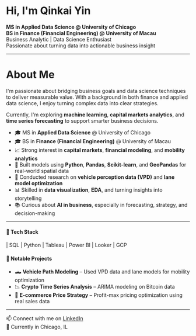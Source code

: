 # Hi, I'm **Qinkai Yin**

**MS in Applied Data Science @ University of Chicago**  
**BS in Finance (Financial Engineering) @ University of Macau**  
Business Analytic | Data Science Enthusiast  
Passionate about turning data into actionable business insight

---
# About Me

I'm passionate about bridging business goals and data science techniques to deliver measurable value. With a background in both finance and applied data science, I enjoy turning complex data into clear strategies.

Currently, I'm exploring **machine learning**, **capital markets analytics**, and **time series forecasting** to support smarter business decisions.

- 🎓 MS in **Applied Data Science** @ University of Chicago  
- 🎓 BS in **Finance (Financial Engineering)** @ University of Macau  
- 📈 Strong interest in **capital markets**, **financial modeling**, and **mobility analytics**  
- 🧪 Built models using **Python**, **Pandas**, **Scikit-learn**, and **GeoPandas** for real-world spatial data  
- 🚗 Conducted research on **vehicle perception data (VPD)** and **lane model optimization**  
- 📊 Skilled in **data visualization**, **EDA**, and turning insights into storytelling  
- 📚 Curious about **AI in business**, especially in forecasting, strategy, and decision-making

---

#### 🔧 Tech Stack
| SQL | Python | Tableau | Power BI | Looker | GCP

#### 📁 Notable Projects
- 🛻 **Vehicle Path Modeling** – Used VPD data and lane models for mobility optimization  
- 📉 **Crypto Time Series Analysis** – ARIMA modeling on Bitcoin data  
- 🛒 **E-commerce Price Strategy** – Profit-max pricing optimization using real sales data

---

📫 Connect with me on [LinkedIn](https://www.linkedin.com/in/你的用户名)  
📍 Currently in Chicago, IL
